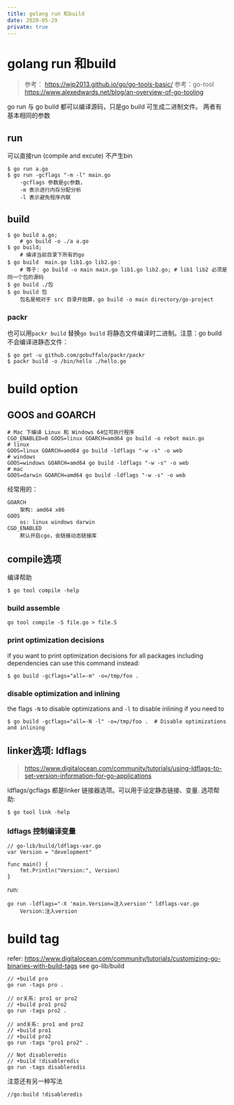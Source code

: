 ```yaml
---
title: golang run 和build
date: 2020-05-29
private: true
---
```

# golang run 和build
> 参考： https://wjp2013.github.io/go/go-tools-basic/
> 参考：go-tool https://www.alexedwards.net/blog/an-overview-of-go-tooling

go run 与 go build 都可以编译源码，只是go build 可生成二进制文件。 两者有基本相同的参数

## run 
可以直接run (compile and excute) 不产生bin

	$ go run a.go
    $ go run -gcflags "-m -l" main.go
        -gcflags 参数是gc参数，
        -m 表示进行内存分配分析 
        -l 表示避免程序内联

## build

	$ go build a.go;
        # go build -o ./a a.go
	$ go build; 
        # 编译当前目录下所有的go
    $ go build  main.go lib1.go lib2.go：
        # 等于: go build -o main main.go lib1.go lib2.go; # lib1 lib2 必须是同一个包的源码
    $ go build ./包
    $ go build 包
        包名是相对于 src 目录开始算，go build -o main directory/go-project

### packr
也可以用`packr build` 替换`go build` 将静态文件编译时二进制。注意：go build 不会编译进静态文件：

    $ go get -u github.com/gobuffalo/packr/packr
    $ packr build -o /bin/hello ./hello.go

# build option

## GOOS and GOARCH

    # Mac 下编译 Linux 和 Windows 64位可执行程序
    CGO_ENABLED=0 GOOS=linux GOARCH=amd64 go build -o rebot main.go
    # linux
    GOOS=linux GOARCH=amd64 go build -ldflags "-w -s" -o web
    # windows
    GOOS=windows GOARCH=amd64 go build -ldflags "-w -s" -o web
    # mac
    GOOS=darwin GOARCH=amd64 go build -ldflags "-w -s" -o web

经常用的：

    GOARCH 
        架构: amd64 x86
    GOOS 
        os: linux windows darwin
    CGO_ENABLED
        默认开启cgo，会链接动态链接库
        
## compile选项
编译帮助

    $ go tool compile -help

### build assemble
    go tool compile -S file.go > file.S

### print optimization decisions
if you want to print optimization decisions for all packages including dependencies can use this command instead:

    $ go build -gcflags="all=-m" -o=/tmp/foo .

### disable optimization and inlining
the flags `-N` to disable optimizations and `-l` to disable inlining if you need to

    $ go build -gcflags="all=-N -l" -o=/tmp/foo .  # Disable optimizations and inlining

## linker选项: ldflags
> https://www.digitalocean.com/community/tutorials/using-ldflags-to-set-version-information-for-go-applications

ldflags/gcflags 都是linker 链接器选项。可以用于设定静态链接、变量. 选项帮助:

    $ go tool link -help

### ldflags 控制编译变量

    // go-lib/build/ldflags-var.go
    var Version = "development"

    func main() {
        fmt.Println("Version:", Version)
    }

run:

    go run -ldflags="-X 'main.Version=注入version'" ldflags-var.go
        Version:注入version

# build tag
refer: https://www.digitalocean.com/community/tutorials/customizing-go-binaries-with-build-tags
see go-lib/build

    // +build pro
    go run -tags pro .

    // or关系: pro1 or pro2
    // +build pro1 pro2
    go run -tags pro2 .

    // and关系: pro1 and pro2
    // +build pro1
    // +build pro2
    go run -tags "pro1 pro2" .

    // Not disableredis
    // +build !disableredis
    go run -tags disableredis

注意还有另一种写法

    //go:build !disableredis
